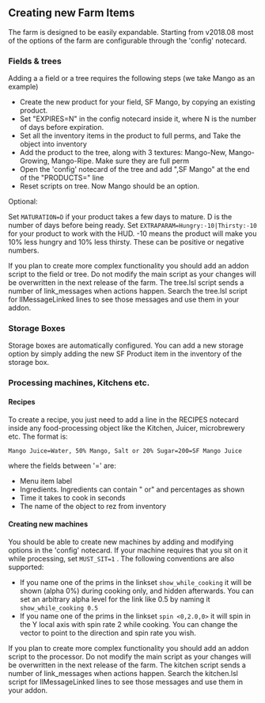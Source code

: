 ## Creating new Farm Items

The farm is designed to be easily expandable. Starting from v2018.08 most of the options of the farm are configurable through the 'config' notecard. 

### Fields & trees
Adding a a field or a tree requires the following steps (we take Mango as an example)
- Create the new product for your field, SF Mango, by copying an existing product. 
- Set "EXPIRES=N" in the config notecard inside it, where N is the number of days before expiration. 
- Set all the inventory items in the product to full perms, and Take the object into inventory
- Add the product to the tree, along with 3 textures: Mango-New, Mango-Growing, Mango-Ripe. Make sure they are full perm
- Open the 'config' notecard of the tree and add  ",SF Mango" at the end of the "PRODUCTS=" line
- Reset scripts on tree. Now Mango should be an option.

Optional:

Set `MATURATION=D` if your product takes a few days to mature. D is the number of days before being ready.
Set `EXTRAPARAM=Hungry:-10|Thirsty:-10`  for your product to work with the HUD. -10 means the product will make you 10% less hungry and 10% less thirsty. These can be positive or negative numbers.

If you plan to create more complex functionality you should add an addon script to the field or tree. Do not modify the main script as your changes will be overwritten  in the next release of the farm. The tree.lsl script sends a number of link_messages when actions happen. Search the tree.lsl script for llMessageLinked lines to see those messages and use them in your addon. 



### Storage Boxes

Storage boxes are automatically configured. You can add a new storage option by simply adding the new SF Product item in the inventory of the storage box.


### Processing machines, Kitchens etc.

#### Recipes
To create a recipe, you just need to add a line in the RECIPES notecard inside any food-processing object like the Kitchen, Juicer, microbrewery etc. The format is:

`Mango Juice=Water, 50% Mango, Salt or 20% Sugar=200=SF Mango Juice`

where  the fields between '=' are:
- Menu item label
- Ingredients. Ingredients can contain " or" and percentages as shown
- Time it takes to cook in seconds
- The name of the object to rez from inventory


#### Creating new machines
You should be able to create new machines by adding and modifying options in the 'config' notecard. If your machine requires that you sit on it while processing, set `MUST_SIT=1` . The following conventions are also supported:
- If you name one of the prims in the linkset `show_while_cooking` it will be shown (alpha 0%) during cooking only, and hidden afterwards. You can set an arbitrary alpha level for the link like 0.5 by naming it `show_while_cooking 0.5`
- If you name one of the prims in the linkset `spin <0,2.0,0>` it will spin in the Y local axis with spin rate 2 while cooking. You can change the vector to point to the direction and spin rate you wish.

If you plan to create more complex functionality you should add an addon script to the processor. Do not modify the main script as your changes will be overwritten  in the next release of the farm. The kitchen script sends a number of link_messages when actions happen. Search the kitchen.lsl script for llMessageLinked lines to see those messages and use them in your addon. 

